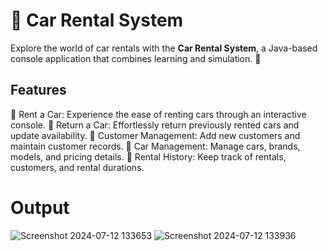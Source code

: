 # 🚗 Car Rental System

Explore the world of car rentals with the **Car Rental System**, a Java-based console application that combines learning and simulation. 🌟

## Features

🚀 Rent a Car: Experience the ease of renting cars through an interactive console.
🔁 Return a Car: Effortlessly return previously rented cars and update availability.
👥 Customer Management: Add new customers and maintain customer records.
🚗 Car Management: Manage cars, brands, models, and pricing details.
📝 Rental History: Keep track of rentals, customers, and rental durations.

# Output
![Screenshot 2024-07-12 133653](https://github.com/user-attachments/assets/8136ca46-6979-44cc-b0d6-42e9cf7b9560)
![Screenshot 2024-07-12 133936](https://github.com/user-attachments/assets/6d97ccc3-d93b-45a8-ad00-70e5e075d09a)

